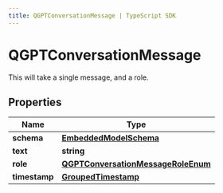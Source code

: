 ```yaml
---
title: QGPTConversationMessage | TypeScript SDK
---
```



# QGPTConversationMessage

This will take a single message, and a role.

## Properties

Name | Type
------------ | -------------
**schema** | [**EmbeddedModelSchema**](EmbeddedModelSchema)
**text** | **string**
**role** | [**QGPTConversationMessageRoleEnum**](QGPTConversationMessageRoleEnum)
**timestamp** | [**GroupedTimestamp**](GroupedTimestamp)


